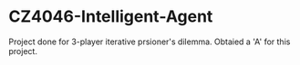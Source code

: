 # CZ4046-Intelligent-Agent
Project done for 3-player iterative prsioner's dilemma. Obtaied a 'A' for this project.
